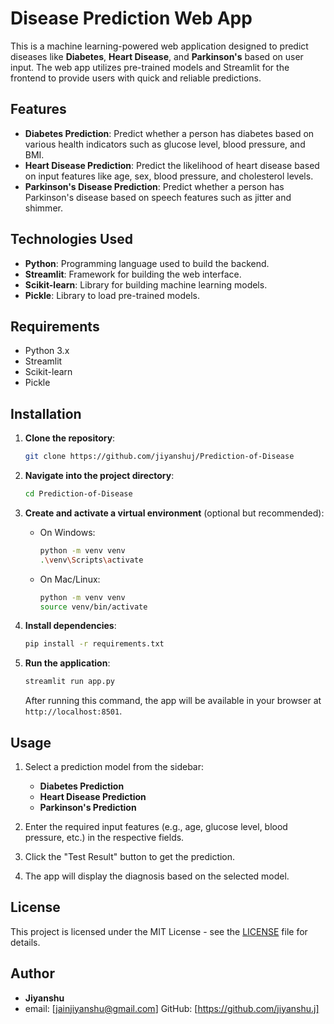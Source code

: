 # Disease Prediction Web App

This is a machine learning-powered web application designed to predict diseases like **Diabetes**, **Heart Disease**, and **Parkinson's** based on user input. The web app utilizes pre-trained models and Streamlit for the frontend to provide users with quick and reliable predictions.

## Features

- **Diabetes Prediction**: Predict whether a person has diabetes based on various health indicators such as glucose level, blood pressure, and BMI.
- **Heart Disease Prediction**: Predict the likelihood of heart disease based on input features like age, sex, blood pressure, and cholesterol levels.
- **Parkinson's Disease Prediction**: Predict whether a person has Parkinson's disease based on speech features such as jitter and shimmer.

## Technologies Used

- **Python**: Programming language used to build the backend.
- **Streamlit**: Framework for building the web interface.
- **Scikit-learn**: Library for building machine learning models.
- **Pickle**: Library to load pre-trained models.

## Requirements

- Python 3.x
- Streamlit
- Scikit-learn
- Pickle

## Installation

1. **Clone the repository**:
    ```bash
    git clone https://github.com/jiyanshuj/Prediction-of-Disease
    ```

2. **Navigate into the project directory**:
    ```bash
    cd Prediction-of-Disease
    ```

3. **Create and activate a virtual environment** (optional but recommended):

    - On Windows:
      ```bash
      python -m venv venv
      .\venv\Scripts\activate
      ```

    - On Mac/Linux:
      ```bash
      python -m venv venv
      source venv/bin/activate
      ```

4. **Install dependencies**:
    ```bash
    pip install -r requirements.txt
    ```

5. **Run the application**:
    ```bash
    streamlit run app.py
    ```

    After running this command, the app will be available in your browser at `http://localhost:8501`.

## Usage

1. Select a prediction model from the sidebar:
   - **Diabetes Prediction**
   - **Heart Disease Prediction**
   - **Parkinson's Prediction**

2. Enter the required input features (e.g., age, glucose level, blood pressure, etc.) in the respective fields.

3. Click the "Test Result" button to get the prediction.

4. The app will display the diagnosis based on the selected model.

## License

This project is licensed under the MIT License - see the [LICENSE](LICENSE) file for details.

## Author

- **Jiyanshu**
- email: [jainjiyanshu@gmail.com]
  GitHub: [https://github.com/jiyanshu.j]
